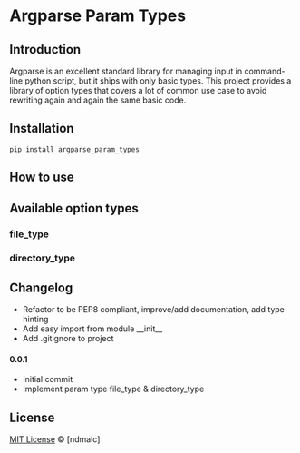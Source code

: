 # Argparse Param Types
## Introduction

Argparse is an excellent standard library for managing input in command-line python script, but it ships with only basic types. This project provides a library of option types that covers a lot of common use case to avoid rewriting again and again the same basic code.

## Installation

```
pip install argparse_param_types
```

## How to use


## Available option types

### file_type

### directory_type

## Changelog

- Refactor to be PEP8 compliant, improve/add documentation, add type hinting
- Add easy import from module \_\_init__
- Add .gitignore to project

#### 0.0.1
- Initial commit
- Implement param type file_type & directory_type

## License

[MIT License](https://opensource.org/licenses/MIT) © [ndmalc]